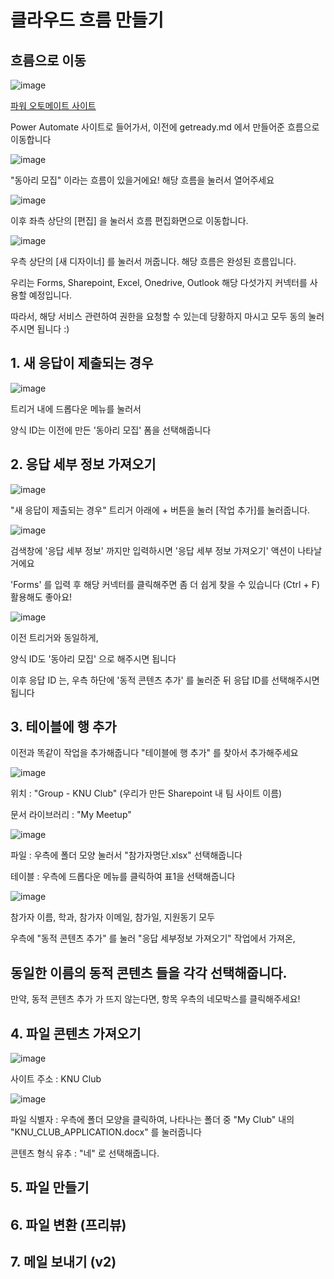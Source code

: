 # 클라우드 흐름 만들기

## 흐름으로 이동


![image](https://github.com/SangYoupLee/PowerPlatform/assets/125184499/1741eb58-505f-440e-9da0-d5452ceb2dfe)


[파워 오토메이트 사이트](https://make.powerautomate.com/)

Power Automate 사이트로 들어가서, 이전에 getready.md 에서 만들어준 흐름으로 이동합니다


![image](https://github.com/SangYoupLee/PowerPlatform/assets/125184499/efaa02b4-13d9-4fba-bef3-0c633e2119a6)


"동아리 모집" 이라는 흐름이 있을거에요! 해당 흐름을 눌러서 열어주세요


![image](https://github.com/SangYoupLee/PowerPlatform/assets/125184499/01d11ce6-73fd-426d-bdb3-0cf54402dde3)


이후 좌측 상단의 [편집] 을 눌러서 흐름 편집화면으로 이동합니다.


![image](https://github.com/SangYoupLee/PowerPlatform/assets/125184499/7361db2b-949d-4068-a7a4-22b9238d8c3b)


우측 상단의 [새 디자이너] 를 눌러서 꺼줍니다. 해당 흐름은 완성된 흐름입니다.

우리는 Forms, Sharepoint, Excel, Onedrive, Outlook 해당 다섯가지 커넥터를 사용할 예정입니다.

따라서, 해당 서비스 관련하여 권한을 요청할 수 있는데 당황하지 마시고 모두 동의 눌러주시면 됩니다 :)


## 1. 새 응답이 제출되는 경우


![image](https://github.com/SangYoupLee/PowerPlatform/assets/125184499/10609b01-eaf3-4dae-a710-b746d73e67bd)


트리거 내에 드롭다운 메뉴를 눌러서

양식 ID는 이전에 만든 '동아리 모집' 폼을 선택해줍니다


## 2. 응답 세부 정보 가져오기


![image](https://github.com/SangYoupLee/PowerPlatform/assets/125184499/44b22aa8-ace8-45b2-9e99-d7984de4c85c)



"새 응답이 제출되는 경우" 트리거 아래에 + 버튼을 눌러 [작업 추가]를 눌러줍니다.


![image](https://github.com/SangYoupLee/PowerPlatform/assets/125184499/b17d21ec-cb60-4885-9116-7e1997afcdae)


검색창에 '응답 세부 정보' 까지만 입력하시면 '응답 세부 정보 가져오기' 액션이 나타날 거에요

'Forms' 를 입력 후 해당 커넥터를 클릭해주면 좀 더 쉽게 찾을 수 있습니다 (Ctrl + F) 활용해도 좋아요!


![image](https://github.com/SangYoupLee/PowerPlatform/assets/125184499/8a9f3621-b027-494d-9370-f0ef573bb8c7)


이전 트리거와 동일하게, 

양식 ID도 '동아리 모집' 으로 해주시면 됩니다

이후 응답 ID 는, 우측 하단에 '동적 콘텐츠 추가' 를 눌러준 뒤 응답 ID를 선택해주시면 됩니다


## 3. 테이블에 행 추가


이전과 똑같이 작업을 추가해줍니다 "테이블에 행 추가" 를 찾아서 추가해주세요


![image](https://github.com/SangYoupLee/PowerPlatform/assets/125184499/4266ddef-6c77-4e4e-a9aa-00160e65b754)


위치 : "Group - KNU Club" (우리가 만든 Sharepoint 내 팀 사이트 이름)

문서 라이브러리 : "My Meetup"

![image](https://github.com/SangYoupLee/PowerPlatform/assets/125184499/ee9b9f71-1839-4623-b8c3-f9c715b8e0ef)

파일 : 우측에 폴더 모양 눌러서 "참가자명단.xlsx" 선택해줍니다

테이블 : 우측에 드롭다운 메뉴를 클릭하여 표1을 선택해줍니다


![image](https://github.com/SangYoupLee/PowerPlatform/assets/125184499/7356bb21-8d38-4f3f-afcb-3e2216daf2d3)


참가자 이름, 학과, 참가자 이메일, 참가일, 지원동기 모두

우측에 "동적 콘텐츠 추가" 를 눌러 "응답 세부정보 가져오기" 작업에서 가져온,

동일한 이름의 동적 콘텐츠 들을 각각 선택해줍니다.
-

만약, 동적 콘텐츠 추가 가 뜨지 않는다면, 항목 우측의 네모박스를 클릭해주세요!


## 4. 파일 콘텐츠 가져오기


![image](https://github.com/SangYoupLee/PowerPlatform/assets/125184499/757c2918-1565-4635-b71f-c3826fa415a8)


사이트 주소 : KNU Club

![image](https://github.com/SangYoupLee/PowerPlatform/assets/125184499/eb311aa0-a630-4907-a811-1ec71bffb9d8)

파일 식별자 : 우측에 폴더 모양을 클릭하여, 나타나는 폴더 중 "My Club" 내의 "KNU_CLUB_APPLICATION.docx" 를 눌러줍니다

콘텐츠 형식 유추 : "네" 로 선택해줍니다.


## 5. 파일 만들기


## 6. 파일 변환 (프리뷰)


## 7. 메일 보내기 (v2)
